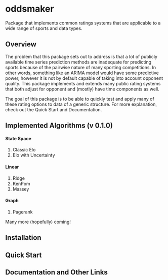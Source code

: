 # oddsmaker
Package that implements common ratings systems that are applicable to a wide range of sports and data types.

## Overview

The problem that this package sets out to address is that a lot of publicly available time series prediction methods are inadequate for predicting sports because of the pairwise nature of many sporting competitions. In other words, something like an ARIMA model would have some predictive power, however it is not by default capable of taking into account opponent quality. This package implements and extends many public rating systems that both adjust for opponent and (mostly) have time components as well.  

The goal of this package is to be able to quickly test and apply many of these rating options to data of a generic structure. For more explanation, check out the Quick Start and Documentation. 

## Implemented Algorithms (v 0.1.0)

#### State Space  
1. Classic Elo
2. Elo with Uncertainty

#### Linear
1. Ridge
2. KenPom
3. Massey

#### Graph
1. Pagerank

Many more (hopefully) coming!

## Installation

## Quick Start

## Documentation and Other Links




